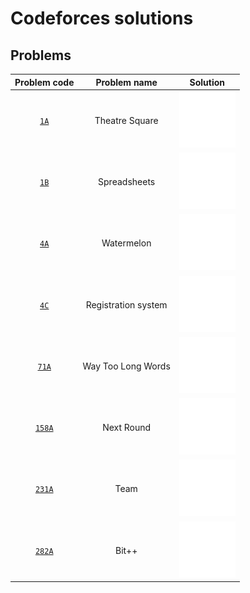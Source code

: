 # Codeforces solutions

## Problems

| __Problem code__ | __Problem name__ | __Solution__ |
| :---: | :---: | :---: |
| [`1A`](https://codeforces.com/problemset/problem/1/A) | Theatre Square | [<img src="res/bright-light-bulb.svg">](src/theatre-square/main.cpp) |
| [`1B`](https://codeforces.com/problemset/problem/1/B) | Spreadsheets | [<img src="res/bright-light-bulb.svg">](src/spreadsheets/main.cpp) |
| [`4A`](https://codeforces.com/problemset/problem/4/A) | Watermelon | [<img src="res/bright-light-bulb.svg">](src/watermelon/main.cpp) |
| [`4C`](https://codeforces.com/problemset/problem/4/C) | Registration system | [<img src="res/bright-light-bulb.svg">](src/registration-system/main.cpp) |
| [`71A`](https://codeforces.com/problemset/problem/71/A) | Way Too Long Words | [<img src="res/bright-light-bulb.svg">](src/way-too-long-words/main.cpp) |
| [`158A`](https://codeforces.com/problemset/problem/158/A) | Next Round | [<img src="res/bright-light-bulb.svg">](src/next-round/main.cpp) |
| [`231A`](https://codeforces.com/problemset/problem/231/A) | Team | [<img src="res/bright-light-bulb.svg">](src/team/main.cpp) |
| [`282A`](https://codeforces.com/problemset/problem/282/A) | Bit++ | [<img src="res/bright-light-bulb.svg">](src/bit++/main.cpp) |
